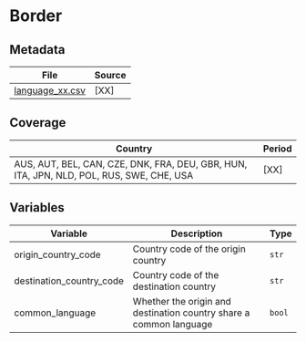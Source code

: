 # Border

## Metadata

File |Source
---|---
[language_xx.csv](https://github.com/cverluise/patentcity/tree/master/assets)| [XX]

## Coverage

Country | Period
---|---
AUS, AUT, BEL, CAN, CZE, DNK, FRA, DEU, GBR, HUN, ITA, JPN, NLD, POL, RUS, SWE, CHE, USA | [XX]

## Variables

Variable|Description    | Type
---|---|---
origin_country_code     | Country code of the origin country| `str`
destination_country_code| Country code of the destination country | `str`
common_language         | Whether the origin and destination country share a common language | `bool`

